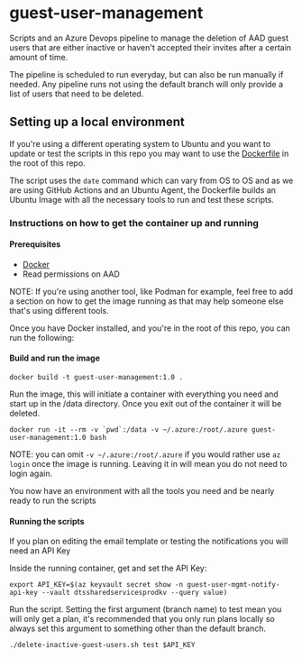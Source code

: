 # guest-user-management
Scripts and an Azure Devops pipeline to manage the deletion of AAD guest users that are either inactive or haven't accepted their invites after a certain amount of time. 

The pipeline is scheduled to run everyday, but can also be run manually if needed. Any pipeline runs not using the default branch will only provide a list of users that need to be deleted.


## Setting up a local environment

If you're using a different operating system to Ubuntu and you want to update or test the scripts in this repo you may want to use the [Dockerfile](./Dockerfile) in the root of this repo.

The script uses the `date` command which can vary from OS to OS and as we are using GitHub Actions and an Ubuntu Agent, the Dockerfile builds an Ubuntu Image with all the necessary tools to run and test these scripts.

### Instructions on how to get the container up and running

#### Prerequisites 

- [Docker](https://docs.docker.com/get-docker/)
- Read permissions on AAD

NOTE: If you're using another tool, like Podman for example, feel free to add a section on how to get the image running as that may help someone else that's using different tools.

Once you have Docker installed, and you're in the root of this repo, you can run the following:

#### Build and run the image

```shell
docker build -t guest-user-management:1.0 .
```

Run the image, this will initiate a container with everything you need and start up in the /data directory. Once you exit out of the container it will be deleted.

```shell
docker run -it --rm -v `pwd`:/data -v ~/.azure:/root/.azure guest-user-management:1.0 bash
```

NOTE: you can omit `-v ~/.azure:/root/.azure` if you would rather use `az login` once the image is running. Leaving it in will mean you do not need to login again.

You now have an environment with all the tools you need and be nearly ready to run the scripts


#### Running the scripts

If you plan on editing the email template or testing the notifications you will need an API Key 

Inside the running container, get and set the API Key:

```shell
export API_KEY=$(az keyvault secret show -n guest-user-mgmt-notify-api-key --vault dtssharedservicesprodkv --query value)
```

Run the script. Setting the first argument (branch name) to test mean you will only get a plan, it's recommended that you only run plans locally so always set this argument to something other than the default branch.

```shell
./delete-inactive-guest-users.sh test $API_KEY
```